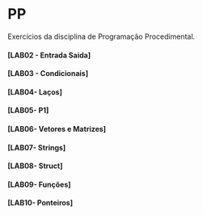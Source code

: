 # PP

Exercícios da disciplina de Programação Procedimental.
#### [LAB02 - Entrada Saida]
#### [LAB03 - Condicionais]
#### [LAB04- Laços]
#### [LAB05- P1]
#### [LAB06- Vetores e Matrizes]
#### [LAB07- Strings]
#### [LAB08- Struct]
#### [LAB09- Funções]
#### [LAB10- Ponteiros]

